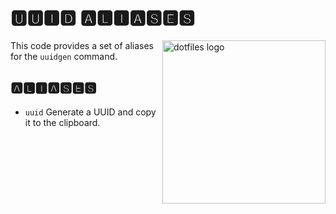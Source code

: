 # 🆄🆄🅸🅳 🅰🅻🅸🅰🆂🅴🆂

<!-- markdownlint-disable MD033 MD041 -->

<img src="https://kura.pro/dotfiles/v2/images/logos/dotfiles.svg"
alt="dotfiles logo" width="261" align="right" />

<!-- markdownlint-enable MD033 MD041 -->

This code provides a set of aliases for the `uuidgen` command.

## 🅰🅻🅸🅰🆂🅴🆂

- `uuid` Generate a UUID and copy it to the clipboard.
